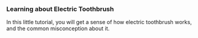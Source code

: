 ### Learning about Electric Toothbrush
In this little tutorial, you will get a sense of how electric toothbrush works, and the common misconception about it.
<style>.verse-player-embed { position: relative; padding-bottom: 56.25%; height: 0; overflow: hidden; max-width: 100%; } .verse-player-embed iframe, .verse-player-embed object, .verse-player-embed embed { position: absolute; top: 0; left: 0; width: 100%; height: 100%; }</style>
<div class='verse-player-embed'><iframe frameborder='0' allowfullscreen><video src='https://www.verse.com/stories/60897-mings-secret-of-beautiful-tooth/?embed&chapterprogress=0&cuepoints=0' autoplay='0'></video></iframe></div>

